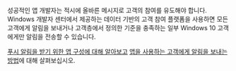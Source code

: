 ﻿성공적인 앱 개발자는 적시에 올바른 메시지로 고객의 참여를 유도해야 합니다. Windows 개발자 센터에서 제공하는 데이터 기반의 고객 참여 플랫폼을 사용하면 모든 고객에게 알림을 보내거나 고객층에서 정의한 기준을 충족하는 일부 Windows 10 고객에게만 알림을 전송할 수 있습니다.

[푸시 알림을 받기 위한 앱 구성에 대해 알아보고](https://docs.microsoft.com/windows/uwp/monetize/configure-your-app-to-receive-dev-center-notifications) [앱을 사용하는 고객에게 알림을 보내는 방법](https://docs.microsoft.com/en-us/windows/uwp/publish/send-push-notifications-to-your-apps-customers)에 대해 살펴보십시오.
